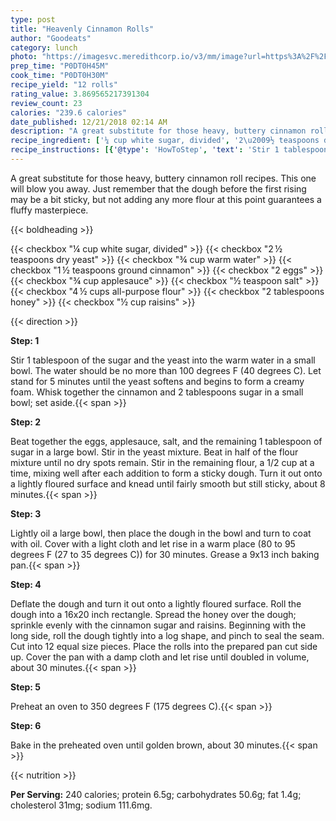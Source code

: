 ```yaml
---
type: post
title: "Heavenly Cinnamon Rolls"
author: "Goodeats"
category: lunch
photo: "https://imagesvc.meredithcorp.io/v3/mm/image?url=https%3A%2F%2Fimages.media-allrecipes.com%2Fuserphotos%2F391840.jpg"
prep_time: "P0DT0H45M"
cook_time: "P0DT0H30M"
recipe_yield: "12 rolls"
rating_value: 3.869565217391304
review_count: 23
calories: "239.6 calories"
date_published: 12/21/2018 02:14 AM
description: "A great substitute for those heavy, buttery cinnamon roll recipes. This one will blow you away. Just remember that the dough before the first rising may be a bit sticky, but not adding any more flour at this point guarantees a fluffy masterpiece."
recipe_ingredient: ['¼ cup white sugar, divided', '2\u2009½ teaspoons dry yeast', '¾ cup warm water', '1\u2009½ teaspoons ground cinnamon', '2 eggs', '¾ cup applesauce', '½ teaspoon salt', '4\u2009½ cups all-purpose flour', '2 tablespoons honey', '½ cup raisins']
recipe_instructions: [{'@type': 'HowToStep', 'text': 'Stir 1 tablespoon of the sugar and the yeast into the warm water in a small bowl. The water should be no more than 100 degrees F (40 degrees C). Let stand for 5 minutes until the yeast softens and begins to form a creamy foam. Whisk together the cinnamon and 2 tablespoons sugar in a small bowl; set aside.\n'}, {'@type': 'HowToStep', 'text': 'Beat together the eggs, applesauce, salt, and the remaining 1 tablespoon of sugar in a large bowl. Stir in the yeast mixture. Beat in half of the flour mixture until no dry spots remain. Stir in the remaining flour, a 1/2 cup at a time, mixing well after each addition to form a sticky dough. Turn it out onto a lightly floured surface and knead until fairly smooth but still sticky, about 8 minutes.\n'}, {'@type': 'HowToStep', 'text': 'Lightly oil a large bowl, then place the dough in the bowl and turn to coat with oil. Cover with a light cloth and let rise in a warm place (80 to 95 degrees F (27 to 35 degrees C)) for 30 minutes. Grease a 9x13 inch baking pan.\n'}, {'@type': 'HowToStep', 'text': 'Deflate the dough and turn it out onto a lightly floured surface. Roll the dough into a 16x20 inch rectangle. Spread the honey over the dough; sprinkle evenly with the cinnamon sugar and raisins. Beginning with the long side, roll the dough tightly into a log shape, and pinch to seal the seam. Cut into 12 equal size pieces. Place the rolls into the prepared pan cut side up. Cover the pan with a damp cloth and let rise until doubled in volume, about 30 minutes.\n'}, {'@type': 'HowToStep', 'text': 'Preheat an oven to 350 degrees F (175 degrees C).\n'}, {'@type': 'HowToStep', 'text': 'Bake in the preheated oven until golden brown, about 30 minutes.\n'}]
---
```


A great substitute for those heavy, buttery cinnamon roll recipes. This one will blow you away. Just remember that the dough before the first rising may be a bit sticky, but not adding any more flour at this point guarantees a fluffy masterpiece. 

{{< boldheading >}}

{{< checkbox "¼ cup white sugar, divided" >}}
{{< checkbox "2 ½ teaspoons dry yeast" >}}
{{< checkbox "¾ cup warm water" >}}
{{< checkbox "1 ½ teaspoons ground cinnamon" >}}
{{< checkbox "2  eggs" >}}
{{< checkbox "¾ cup applesauce" >}}
{{< checkbox "½ teaspoon salt" >}}
{{< checkbox "4 ½ cups all-purpose flour" >}}
{{< checkbox "2 tablespoons honey" >}}
{{< checkbox "½ cup raisins" >}}


{{< direction >}}

**Step: 1**

Stir 1 tablespoon of the sugar and the yeast into the warm water in a small bowl. The water should be no more than 100 degrees F (40 degrees C). Let stand for 5 minutes until the yeast softens and begins to form a creamy foam. Whisk together the cinnamon and 2 tablespoons sugar in a small bowl; set aside.{{< span >}}

**Step: 2**

Beat together the eggs, applesauce, salt, and the remaining 1 tablespoon of sugar in a large bowl. Stir in the yeast mixture. Beat in half of the flour mixture until no dry spots remain. Stir in the remaining flour, a 1/2 cup at a time, mixing well after each addition to form a sticky dough. Turn it out onto a lightly floured surface and knead until fairly smooth but still sticky, about 8 minutes.{{< span >}}

**Step: 3**

Lightly oil a large bowl, then place the dough in the bowl and turn to coat with oil. Cover with a light cloth and let rise in a warm place (80 to 95 degrees F (27 to 35 degrees C)) for 30 minutes. Grease a 9x13 inch baking pan.{{< span >}}

**Step: 4**

Deflate the dough and turn it out onto a lightly floured surface. Roll the dough into a 16x20 inch rectangle. Spread the honey over the dough; sprinkle evenly with the cinnamon sugar and raisins. Beginning with the long side, roll the dough tightly into a log shape, and pinch to seal the seam. Cut into 12 equal size pieces. Place the rolls into the prepared pan cut side up. Cover the pan with a damp cloth and let rise until doubled in volume, about 30 minutes.{{< span >}}

**Step: 5**

Preheat an oven to 350 degrees F (175 degrees C).{{< span >}}

**Step: 6**

Bake in the preheated oven until golden brown, about 30 minutes.{{< span >}}

{{< nutrition >}}

**Per Serving:** 240 calories; protein 6.5g; carbohydrates 50.6g; fat 1.4g; cholesterol 31mg; sodium 111.6mg.